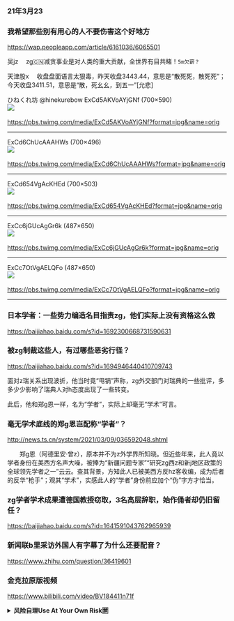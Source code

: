 ### 21年3月23

### 我希望那些别有用心的人不要伤害这个好地方
https://wap.peopleapp.com/article/6161036/6065501

吴jz
　zg🇨🇳减贪事业是对人类的重大贡献，全世界有目共睹！`5m欠薪？`

天津股x
　收盘盘面语言太狠毒，昨天收盘3443.44，意思是“散死死，散死死”；今天收盘3411.51，意思是“散，死幺幺，到五一”[允悲] ​​​​

ひねくれ坊
@hinekurebow
ExCd5AKVoAYjGNf (700×590)<br>
<img src="https://slack-imgs.com/?url=https://pbs.twimg.com/media/ExCd5AKVoAYjGNf?format=jpg&name=orig"><br>
<a href="https://pbs.twimg.com/media/ExCd5AKVoAYjGNf?format=jpg&name=orig">
<br>https://pbs.twimg.com/media/ExCd5AKVoAYjGNf?format=jpg&name=orig</a><hr/>

ExCd6ChUcAAAHWs (700×496)<br>
<img src="https://slack-imgs.com/?url=https://pbs.twimg.com/media/ExCd6ChUcAAAHWs?format=jpg&name=orig"><br>
<a href="https://pbs.twimg.com/media/ExCd6ChUcAAAHWs?format=jpg&name=orig">
<br>https://pbs.twimg.com/media/ExCd6ChUcAAAHWs?format=jpg&name=orig</a><hr/>

ExCd654VgAcKHEd (700×503)<br>
<img src="https://slack-imgs.com/?url=https://pbs.twimg.com/media/ExCd654VgAcKHEd?format=jpg&name=orig"><br>
<a href="https://pbs.twimg.com/media/ExCd654VgAcKHEd?format=jpg&name=orig">
<br>https://pbs.twimg.com/media/ExCd654VgAcKHEd?format=jpg&name=orig</a><hr/>

ExCc6jGUcAgGr6k (487×650)<br>
<img src="https://slack-imgs.com/?url=https://pbs.twimg.com/media/ExCc6jGUcAgGr6k?format=jpg&name=orig"><br>
<a href="https://pbs.twimg.com/media/ExCc6jGUcAgGr6k?format=jpg&name=orig">
<br>https://pbs.twimg.com/media/ExCc6jGUcAgGr6k?format=jpg&name=orig</a><hr/>

ExCc7OtVgAELQFo (487×650)<br>
<img src="https://slack-imgs.com/?url=https://pbs.twimg.com/media/ExCc7OtVgAELQFo?format=jpg&name=orig"><br>
<a href="https://pbs.twimg.com/media/ExCc7OtVgAELQFo?format=jpg&name=orig">
<br>https://pbs.twimg.com/media/ExCc7OtVgAELQFo?format=jpg&name=orig</a><hr/>

### 日本学者：一些势力编造名目指责zg，他们实际上没有资格这么做
https://baijiahao.baidu.com/s?id=1692300668731590631

### 被zg制裁这些人，有过哪些恶劣行径？
https://baijiahao.baidu.com/s?id=1694946440410709743

面对z瑞关系出现波折，他当时竟“甩锅”声称，zg外交部门对瑞典的一些批评，多多少少影响了瑞典人对h态度出现了一些转变。

此后，他和郑g恩一样，名为“学者”，实际上却毫无“学术”可言。

### 毫无学术底线的郑g恩岂配称“学者”？
http://news.ts.cn/system/2021/03/09/036592048.shtml

　　郑g恩（阿德里安·曾z），原本并不为z外学界所知晓。但近些年来，此人竟以学者身份在美西方名声大噪，被捧为“新疆问题专家”“研究zg西z和新j地区政策的全球领先学者之一”云云。查其背景，方知此人已被美西方反hz客收编，成为后者的反华“枪手”；观其“学术”，实感此人的“学者”身份前应加个“伪”字方才恰当。

### zg学者学术成果遭德国教授窃取，3名高层辞职，始作俑者却仍旧留任？
https://baijiahao.baidu.com/s?id=1641591043762965939

### 新闻联b里采访外国人有字幕了为什么还要配音？
https://www.zhihu.com/question/36419601

### 金克拉原版视频
https://www.bilibili.com/video/BV184411n71f


<details><summary><b>风险自理Use At Your Own Risk🈲</summary>


<h3>蘇曉k：當世界和這個「邊緣人集團」打交道</h3>
https://2newcenturynet.blogspot.com/2021/03/blog-post_64.html

XQ210315120637185669.jpg (1000×666)<br>
<img src="https://slack-imgs.com/?url=https://www.upmedia.mg/upload/content/20210315/XQ210315120637185669.jpg"><br>
<a href="https://www.upmedia.mg/upload/content/20210315/XQ210315120637185669.jpg">
<br>https://www.upmedia.mg/upload/content/20210315/XQ210315120637185669.jpg</a><hr/>

<h3>二大爷：阿拉斯加没有春天</h3>
https://2newcenturynet.blogspot.com/2021/03/blog-post_39.html

杨jc的大段独白，其实是说给g内的人听的

布林肯对z方的批评依然没有正面回复，依然是一套外交辞令："我们会犯错，我们会逆转，我们会后退。但纵观历史，我们所做的就是公开、公开、透明地面对这些挑战，而不是试图忽视它们，不是试图假装它们不存在，不是试图掩盖它们。有时这是痛苦的，有时是丑陋的，但每一次，我们都走出来了，作为一个g家，我们变得更强大、更好、更团结。

如果耍泼能够获得胜利，那么世界的统治者永远是一堆泼妇。
　在斗争思维主导下的zg外交沉疴日久，病入膏肓，
　已经无法行使正常的外交职能，
　　也许g内的普通mz会为这种z狼式的言l欢呼雀跃，

<h3>杨jc与王y内d细节 罕见在z美会谈曝光</h3>
https://news.creaders.net/china/2021/03/22/2334639.html

有网友表示，z方z狼式的开场白纯属演戏给自己人看。

<h3>杨jc怼美狠句印成ag商品 售贩发大财</h3>
https://www.rfi.fr/cn/%E4%B8%AD%E5%9B%BD/20210322-%E6%9D%A8%E6%B4%81%E7%AF%AA%E6%80%BC%E7%BE%8E%E7%8B%A0%E5%8F%A5%E5%8D%B0%E6%88%90%E7%88%B1%E5%9B%BD%E5%95%86%E5%93%81-%E5%94%AE%E8%B4%A9%E5%8F%91%E5%A4%A7%E8%B4%A2

<h3>zg经济是如何被逼上j路的？</h3>
https://www.boxun.com/news/gb/pubvp/2021/03/202103230317.shtml

zg经济已经进退失据，只剩下主动刺破泡沫和就地等s两条路可走，而明显zg选择了前者。

可以说zg和zg都已经坐在了即将喷发的活火山口上，而所有面对自己生s存亡w机的d裁zq都会选择一种方法来自救：把整个gj和无数人的性命推上对外开z这个胜率渺茫的赌桌，寄希望于此试图最后放手一搏，而很显然的，他们中没有任何人成功。

第二件大事就是在zg召开“两h期间，zg股票市场却在一路暴跌，
　　可见zg实际经济情况到底有多么触目惊心，所谓zg在武h肺炎中取得的“伟大胜利”到底有多苍白无力；
　　与美g进行贸易战，让本已x荣的经济雪上加霜；除此之外，财z空虚，注定失b的第二次g私合营计划和摧h香g国际金融中心地位让zg经济走上了j路。

大肆宣cmz主义，试图抓住他们自认为的最后一根救命稻草，而所有利用mz主义者必定会被mz主义所胁迫。

出借贷款后让当地zf雇佣zg企业来进行经济建设，实际上是把自己的资金左手换右手，凭空创造出债q，让当地本就低迷的经济雪上加霜，遭到g际s会质疑有转嫁过剩产能和试图进行债q霸q的嫌疑；
在2018年z美贸易战爆发后，不少gj利用zg自顾不暇的时机直接选择赖账，甚至通过本g司法和行zz度不健全的特点，用上各种手段从zg手中收回之前出借的被开发土地，纵容gnmz和zg企业发生冲突。

这场贸易战加速了本就已经在进行中的产业转移，导致外资大量从zg流出，这对靠承接劳动密集型工业发家，并且至今依旧是其一大经济支柱，工业结构极度不平衡的zg绝不是什么好事。可以说从根本上对zg的经济造成了ph。更严重的是这基本上彻底ph了zg经济继续发展，产业结构调整的可能性，

</details>
